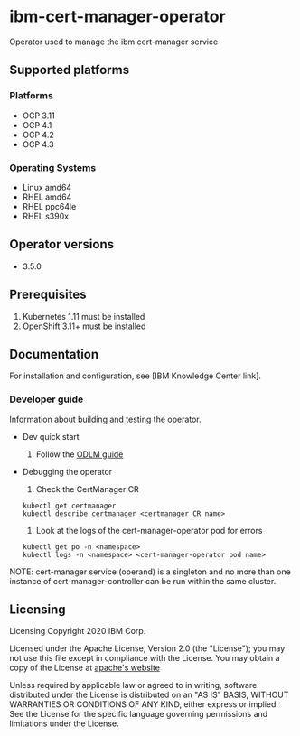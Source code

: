 # ibm-cert-manager-operator

Operator used to manage the ibm cert-manager service

## Supported platforms

### Platforms

- OCP 3.11
- OCP 4.1
- OCP 4.2
- OCP 4.3

### Operating Systems

- Linux amd64
- RHEL amd64
- RHEL ppc64le
- RHEL s390x

## Operator versions

- 3.5.0

## Prerequisites

1. Kubernetes 1.11 must be installed
1. OpenShift 3.11+ must be installed

## Documentation

For installation and configuration, see [IBM Knowledge Center link].

### Developer guide

Information about building and testing the operator.
- Dev quick start
  1. Follow the [ODLM guide](https://github.com/IBM/operand-deployment-lifecycle-manager/blob/master/docs/install/common-service-integration.md#end-to-end-test)

- Debugging the operator
  1. Check the CertManager CR

    ````
    kubectl get certmanager
    kubectl describe certmanager <certmanager CR name>
    ````

  1. Look at the logs of the cert-manager-operator pod for errors

    ````
    kubectl get po -n <namespace>
    kubectl logs -n <namespace> <cert-manager-operator pod name>
    ````

NOTE: cert-manager service (operand) is a singleton and no more than one instance of cert-manager-controller can be run within the same cluster.

## Licensing

Licensing
Copyright 2020 IBM Corp.

Licensed under the Apache License, Version 2.0 (the "License"); you may not use this file except in compliance with the License. You may obtain a copy of the License at [apache's website](http://www.apache.org/licenses/LICENSE-2.0)

Unless required by applicable law or agreed to in writing, software distributed under the License is distributed on an "AS IS" BASIS, WITHOUT WARRANTIES OR CONDITIONS OF ANY KIND, either express or implied. See the License for the specific language governing permissions and limitations under the License.
